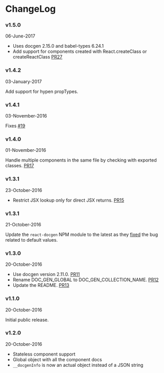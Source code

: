 # ChangeLog

### v1.5.0
06-June-2017

* Uses docgen 2.15.0 and babel-types 6.24.1
* Add support for components created with React.createClass or createReactClass [PR27](https://github.com/storybooks/babel-plugin-react-docgen/pull/27)

### v1.4.2
03-January-2017

Add support for hypen propTypes.

### v1.4.1
03-November-2016

Fixes [#19](https://github.com/kadirahq/babel-plugin-react-docgen/pull/20)

### v1.4.0
01-November-2016

Handle multiple components in the same file by checking with exported classes. [PR17](https://github.com/kadirahq/babel-plugin-react-docgen/pull/17)

### v1.3.1
23-October-2016

* Restrict JSX lookup only for direct JSX returns. [PR15](https://github.com/kadirahq/babel-plugin-react-docgen/pull/15)

### v1.3.1
21-October-2016

Update the `react-docgen` NPM module to the latest as they [fixed](https://github.com/reactjs/react-docgen/issues/131) the bug related to default values.

### v1.3.0
20-October-2016

* Use docgen version 2.11.0. [PR11](https://github.com/kadirahq/babel-plugin-react-docgen/pull/11)
* Rename DOC_GEN_GLOBAL to DOC_GEN_COLLECTION_NAME. [PR12](https://github.com/kadirahq/babel-plugin-react-docgen/pull/12)
* Update the README. [PR13](https://github.com/kadirahq/babel-plugin-react-docgen/pull/13)

### v1.1.0
20-October-2016

Initial public release.

### v1.2.0
20-October-2016

* Stateless component support
* Global object with all the component docs
* `__docgenInfo` is now an actual object instead of a JSON string
